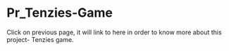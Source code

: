 # Pr_Tenzies-Game
Click on previous page, it will link to here in order to know more about this project- Tenzies game.
